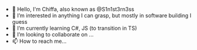 - 👋 Hello, I'm Chiffa, also known as @S1n1st3rn3ss 
- 👀 I’m interested in anything I can grasp, but mostly in software building I guess
- 🌱 I’m currently learning C#, JS (to transition in TS)
- 💞️ I’m looking to collaborate on ...
- 📫 How to reach me...

<!---
S1n1st3rn3ss/S1n1st3rn3ss is a ✨ special ✨ repository because its `README.md` (this file) appears on your GitHub profile.
You can click the Preview link to take a look at your changes.
--->
